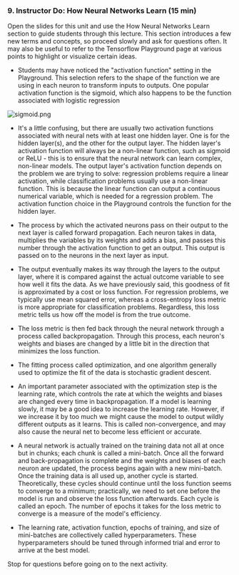 ### 9. Instructor Do: How Neural Networks Learn (15 min)

Open the slides for this unit and use the How Neural Networks Learn section to guide students through this lecture. This section introduces a few new terms and concepts, so proceed slowly and ask for questions often. It may also be useful to refer to the Tensorflow Playground page at various points to highlight or visualize certain ideas. 

* Students may have noticed the "activation function" setting in the Playground. This selection refers to the shape of the function we are using in each neuron to transform inputs to outputs. One popular activation function is the sigmoid, which also happens to be the function associated with logistic regression

![sigmoid.png](Images/sigmoid.png)

* It's a little confusing, but there are usually two activation functions associated with neural nets with at least one hidden layer. One is for the hidden layer(s), and the other for the output layer. The hidden layer's activation function will always be a non-linear function, such as sigmoid or ReLU - this is to ensure that the neural network can learn complex, non-linear models. The output layer's activation function depends on the problem we are trying to solve: regression problems require a linear activation, while classification problems usually use a non-linear function. This is because the linear function can output a continuous numerical variable, which is needed for a regression problem. The activation function choice in the Playground controls the function for the hidden layer. 

* The process by which the activated neurons pass on their output to the next layer is called forward propagation. Each neuron takes in data, multiplies the variables by its weights and adds a bias, and passes this number through the activation function to get an output. This output is passed on to the neurons in the next layer as input. 

* The output eventually makes its way through the layers to the output layer, where it is compared against the actual outcome variable to see how well it fits the data. As we have previously said, this goodness of fit is approximated by a cost or loss function. For regression problems, we typically use mean squared error, whereas a cross-entropy loss metric is more appropriate for classification problems. Regardless, this loss metric tells us how off the model is from the true outcome. 

* The loss metric is then fed back through the neural network through a process called backpropagation. Through this process, each neuron's weights and biases are changed by a little bit in the direction that minimizes the loss function.

* The fitting process called optimization, and one algorithm generally used to optimize the fit of the data is stochastic gradient descent. 

* An important parameter associated with the optimization step is the learning rate, which controls the rate at which the weights and biases are changed every time in backpropagation. If a model is learning slowly, it may be a good idea to increase the learning rate. However, if we increase it by too much we might cause the model to output wildly different outputs as it learns. This is called non-convergence, and may also cause the neural net to become less efficient or accurate. 

* A neural network is actually trained on the training data not all at once but in chunks; each chunk is called a mini-batch. Once all the forward and back-propagation is complete and the weights and biases of each neuron are updated, the process begins again with a new mini-batch. Once the training data is all used up, another cycle is started. Theoretically, these cycles should continue until the loss function seems to converge to a minimum; practically, we need to set one before the model is run and observe the loss function afterwards. Each cycle is called an epoch. The number of epochs it takes for the loss metric to converge is a measure of the model's efficiency. 

* The learning rate, activation function, epochs of training, and size of mini-batches are collectively called hyperparameters. These hyperparameters should be tuned through informed trial and error to arrive at the best model. 

Stop for questions before going on to the next activity. 